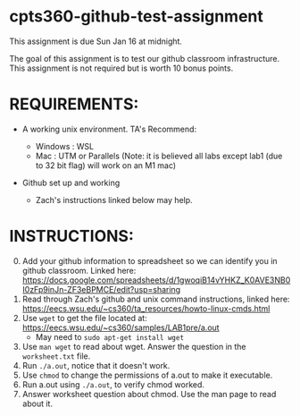 # cpts360-github-test-assignment

This assignment is due Sun Jan 16 at midnight. 

The goal of this assignment is to test our github classroom infrastructure. This assignment is not required but is worth 10 bonus points.

# REQUIREMENTS:
- A working unix environment. TA's Recommend:
    - Windows   : WSL
    - Mac       : UTM or Parallels (Note: it is believed all labs except lab1 (due to 32 bit flag) will work on an M1 mac)

- Github set up and working
    - Zach's instructions linked below may help. 

# INSTRUCTIONS:

0. Add your github information to spreadsheet so we can identify you in github classroom. Linked here: https://docs.google.com/spreadsheets/d/1gwoqiB14vYHKZ_K0AVE3NB0I0zFp9inJn-ZF3eBPMCE/edit?usp=sharing
1. Read through Zach's github and unix command instructions, linked here: https://eecs.wsu.edu/~cs360/ta_resources/howto-linux-cmds.html
2. Use `wget` to get the file located at: https://eecs.wsu.edu/~cs360/samples/LAB1pre/a.out
    - May need to `sudo apt-get install wget`
3. Use `man wget` to read about wget. Answer the question in the `worksheet.txt` file. 
4. Run `./a.out`, notice that it doesn't work. 
5. Use `chmod` to change the permissions of a.out to make it executable. 
6. Run a.out using `./a.out`, to verify chmod worked.
7. Answer worksheet question about chmod. Use the man page to read about it. 
